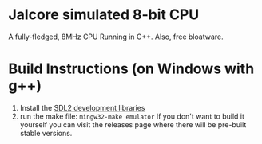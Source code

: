 # Jalcore simulated 8-bit CPU
A fully-fledged, 8MHz CPU Running in C++. Also, free bloatware.

# Build Instructions (on Windows with g++)
1. Install the [SDL2 development libraries](https://libsdl.org/release/SDL2-devel-2.0.14-mingw.tar.gz)
2. run the make file: `mingw32-make emulator`
If you don't want to build it yourself you can visit the releases page where there will be pre-built stable versions.